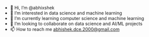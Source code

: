 - 👋 Hi, I’m @abhixshek
- 👀 I’m interested in data science and machine learning
- 🌱 I’m currently learning computer science and machine learning
- 💞️ I’m looking to collaborate on data science and AI/ML projects
- 📫 How to reach me abhishek.dce.2000@gmail.com

<!---
abhixshek/abhixshek is a ✨ special ✨ repository because its `README.md` (this file) appears on your GitHub profile.
You can click the Preview link to take a look at your changes.
--->

